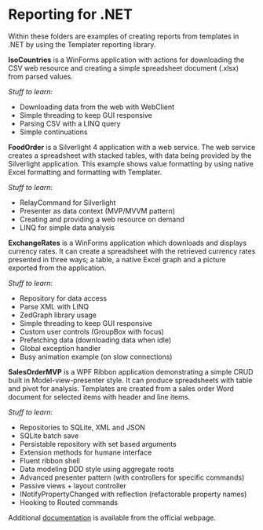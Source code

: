 [documentation]: http://templater.info/

# Reporting for .NET

Within these folders are examples of creating reports from templates in .NET by using the Templater reporting library.

**IsoCountries** is a WinForms application with actions for downloading the CSV web resource and creating a simple spreadsheet document (.xlsx) from parsed values.

*Stuff to learn*:

- Downloading data from the web with WebClient
- Simple threading to keep GUI responsive
- Parsing CSV with a LINQ query
- Simple continuations

**FoodOrder** is a Silverlight 4 application with a web service. The web service creates a spreadsheet with stacked tables, with data being provided by the Silverlight application. This example shows value formatting by using native Excel formatting and formatting with Templater.

*Stuff to learn*:

- RelayCommand for Silverlight
- Presenter as data context (MVP/MVVM pattern)
- Creating and providing a web resource on demand
- LINQ for simple data analysis

**ExchangeRates** is a WinForms application which downloads and displays currency rates. It can create a spreadsheet with the retrieved currency rates presented in three ways; a table, a native Excel graph and a picture exported from the application.

*Stuff to learn*:

- Repository for data access
- Parse XML with LINQ
- ZedGraph library usage
- Simple threading to keep GUI responsive
- Custom user controls (GroupBox with focus)
- Prefetching data (downloading data when idle)
- Global exception handler
- Busy animation example (on slow connections)

**SalesOrderMVP** is a WPF Ribbon application demonstrating a simple CRUD built in Model-view-presenter style. It can produce spreadsheets with table and pivot for analysis. Templates are created from a sales order Word document for selected items with header and line items.

*Stuff to learn*:

- Repositories to SQLite, XML and JSON
- SQLite batch save
- Persistable repository with set based arguments
- Extension methods for humane interface
- Fluent ribbon shell
- Data modeling DDD style using aggregate roots
- Advanced presenter pattern (with controllers for specific commands)
- Passive views + layout controller
- INotifyPropertyChanged with reflection (refactorable property names)
- Hooking to Routed commands

Additional [documentation] is available from the official webpage.

